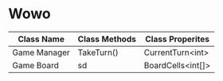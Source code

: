 # Wowo

| Class Name   | Class Methods | Class Properites  |
| ------------ | ------------- | ----------------- |
| Game Manager | TakeTurn()    | CurrentTurn\<int> |
| Game Board   | sd            | BoardCells<int[]> |
